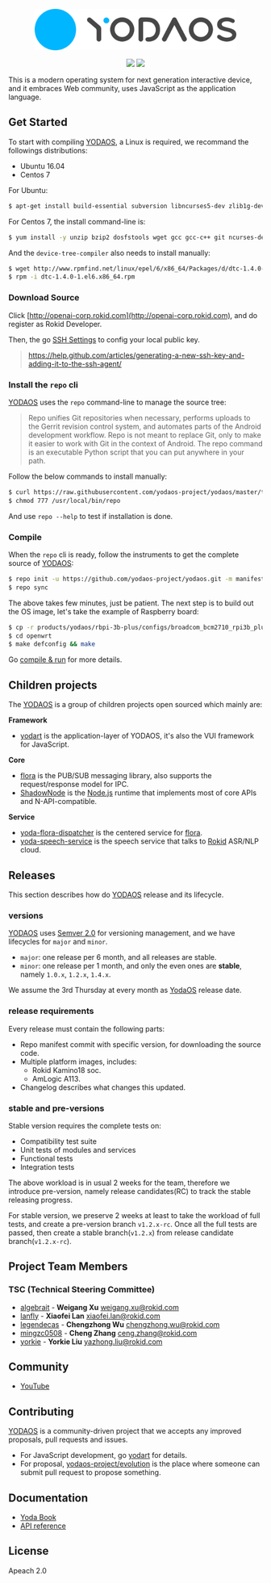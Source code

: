 <p align="center">
  <a href="https://yodaos.rokid.com/">
    <img alt="YODAOS" src="images/logo.png" width="400" />
  </a>
</p>

<p align="center">
  <img src="https://img.shields.io/badge/base-linux-green.svg" />
  <img src="https://img.shields.io/badge/build-openwrt-blue.svg" />
</p>

This is a modern operating system for next generation interactive device, and it embraces Web community,
uses JavaScript as the application language.

## Get Started

To start with compiling [YODAOS][], a Linux is required, we recommand the followings distributions:

- Ubuntu 16.04
- Centos 7

For Ubuntu:

```sh
$ apt-get install build-essential subversion libncurses5-dev zlib1g-dev gawk gcc-multilib flex git-core gettext libssl-dev unzip texinfo device-tree-compiler dosfstools libusb
```

For Centos 7, the install command-line is:

```sh
$ yum install -y unzip bzip2 dosfstools wget gcc gcc-c++ git ncurses-devel zlib-static openssl-devel svn patch perl-Module-Install.noarch perl-Thread-Queue
```

And the `device-tree-compiler` also needs to install manually:

```sh
$ wget http://www.rpmfind.net/linux/epel/6/x86_64/Packages/d/dtc-1.4.0-1.el6.x86_64.rpm
$ rpm -i dtc-1.4.0-1.el6.x86_64.rpm
```

### Download Source

Click [http://openai-corp.rokid.com](http://openai-corp.rokid.com), and do register as Rokid Developer.

Then, the go [SSH Settings](https://openai-corp.rokid.com/#/settings/ssh-keys) to config your local public key.

> https://help.github.com/articles/generating-a-new-ssh-key-and-adding-it-to-the-ssh-agent/

### Install the `repo` cli

[YODAOS][] uses the `repo` command-line to manage the source tree:

> Repo unifies Git repositories when necessary, performs uploads to the Gerrit revision control system, and automates parts of the Android development workflow. Repo is not meant to replace Git, only to make it easier to work with Git in the context of Android. The repo command is an executable Python script that you can put anywhere in your path.

Follow the below commands to install manually:

```sh
$ curl https://raw.githubusercontent.com/yodaos-project/yodaos/master/tools/repo > /usr/local/bin/repo
$ chmod 777 /usr/local/bin/repo
```

And use `repo --help` to test if installation is done.

### Compile

When the `repo` cli is ready, follow the instruments to get the complete source of [YODAOS][]:

```sh
$ repo init -u https://github.com/yodaos-project/yodaos.git -m manifest.xml --repo-url=http://openai-corp.rokid.com/tools/repo --no-repo-verify
$ repo sync
```

The above takes few minutes, just be patient. The next step is to build out the OS image, let's take the example of Raspberry board:

```sh
$ cp -r products/yodaos/rbpi-3b-plus/configs/broadcom_bcm2710_rpi3b_plus_defconfig openwrt/.config
$ cd openwrt
$ make defconfig && make
```

Go [compile & run](https://yodaos-project.github.io/yoda-book/en-us/yodaos-source/system/compile-run.html) for more details.

## Children projects

The [YODAOS][] is a group of children projects open sourced which mainly are:

**Framework**

- [yodart][] is the application-layer of YODAOS, it's also the VUI framework for JavaScript.

**Core**

- [flora][] is the PUB/SUB messaging library, also supports the request/response model for IPC.
- [ShadowNode][] is the [Node.js][] runtime that implements most of core APIs and N-API-compatible.

**Service**

- [yoda-flora-dispatcher][] is the centered service for [flora][].
- [yoda-speech-service][] is the speech service that talks to [Rokid][] ASR/NLP cloud.

## Releases

This section describes how do [YODAOS][] release and its lifecycle.

### versions

[YODAOS][] uses [Semver 2.0][] for versioning management, and we have lifecycles for `major` and `minor`.

- `major`: one release per 6 month, and all releases are stable.
- `minor`: one release per 1 month, and only the even ones are __stable__, namely `1.0.x`, `1.2.x`, `1.4.x`.

We assume the 3rd Thursday at every month as [YodaOS][] release date.

### release requirements

Every release must contain the following parts:

- Repo manifest commit with specific version, for downloading the source code.
- Multiple platform images, includes:
  - Rokid Kamino18 soc.
  - AmLogic A113.
- Changelog describes what changes this updated.

### stable and pre-versions

Stable version requires the complete tests on:

- Compatibility test suite
- Unit tests of modules and services
- Functional tests
- Integration tests

The above workload is in usual 2 weeks for the team, therefore we introduce pre-version, namely release
candidates(RC) to track the stable releasing progress.

For stable version, we preserve 2 weeks at least to take the workload of full tests, and create a pre-version 
branch `v1.2.x-rc`. Once all the full tests are passed, then create a stable branch(`v1.2.x`) from release
candidate branch(`v1.2.x-rc`).

## Project Team Members

### TSC (Technical Steering Committee)

- [algebrait](https://github.com/algebrait) - **Weigang Xu** <weigang.xu@rokid.com>
- [lanfly](https://github.com/lanfly) - **Xiaofei Lan** <xiaofei.lan@rokid.com>
- [legendecas](https://github.com/legendecas) - **Chengzhong Wu** <chengzhong.wu@rokid.com>
- [mingzc0508](https://github.com/mingzc0508) - **Cheng Zhang** <ceng.zhang@rokid.com>
- [yorkie](https://github.com/yorkie) - **Yorkie Liu** <yazhong.liu@rokid.com>

## Community

- [YouTube](https://www.youtube.com/channel/UCRvBWIaBcsfvCTC_4EKW4lw)

## Contributing

[YODAOS][] is a community-driven project that we accepts any improved proposals, pull requests and issues.

- For JavaScript development, go [yodart][] for details.
- For proposal, [yodaos-project/evolution][] is the place where someone can submit pull request to propose something.

## Documentation

- [Yoda Book](https://github.com/yodaos-project/yoda-book)
- [API reference](https://yodaos.rokid.com/docs/latest/)

## License

Apeach 2.0

[YODAOS]: https://github.com/Rokid/YodaOS
[yodart]: https://github.com/yodaos-project/yodart
[flora]: https://github.com/yodaos-project/flora
[yodaos-project/evolution]: https://github.com/yodaos-project/evolution
[yoda-flora-dispatcher]: https://github.com/Rokid/yoda-flora-dispatcher
[yoda-speech-service]: https://github.com/Rokid/yoda-speech-service
[Semver 2.0]: https://semver.org/
[ShadowNode]: https://github.com/Rokid/ShadowNode
[Rokid]: https://github.com/Rokid
[Node.js]: https://github.com/nodejs/node
